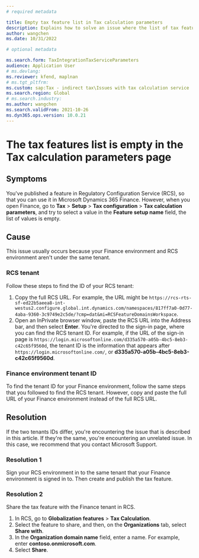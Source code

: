 ```yaml
---
# required metadata

title: Empty tax feature list in Tax calculation parameters
description: Explains how to solve an issue where the list of tax features on the Tax calculation parameters page is empty.
author: wangchen
ms.date: 10/31/2022

# optional metadata

ms.search.form: TaxIntegrationTaxServiceParameters
audience: Application User
# ms.devlang: 
ms.reviewer: kfend, maplnan
# ms.tgt_pltfrm: 
ms.custom: sap:Tax - indirect tax\Issues with tax calculation service
ms.search.region: Global
# ms.search.industry: 
ms.author: wangchen
ms.search.validFrom: 2021-10-26
ms.dyn365.ops.version: 10.0.21
---
```


# The tax features list is empty in the Tax calculation parameters page

## Symptoms

You've published a feature in Regulatory Configuration Service (RCS), so that you can use it in Microsoft Dynamics 365 Finance. However, when you open Finance, go to **Tax** \> **Setup** \> **Tax configuration** \> **Tax calculation parameters**, and try to select a value in the **Feature setup name** field, the list of values is empty.

## Cause

This issue usually occurs because your Finance environment and RCS environment aren't under the same tenant.

### RCS tenant

Follow these steps to find the ID of your RCS tenant:

1. Copy the full RCS URL. For example, the URL might be `https://rcs-rts-sf-ed22b5aeea8-int-westus2.configure.global.int.dynamics.com/namespaces/817ff7a0-0d77-4aba-9360-3c9749e2c5de/?cmp=dat&mi=RCSFeatureDomainsWorkspace`.
2. Open an InPrivate browser window, paste the RCS URL into the Address bar, and then select **Enter**. You're directed to the sign-in page, where you can find the RCS tenant ID. For example, if the URL of the sign-in page is `https://login.microsoftonline.com/d335a570-a05b-4bc5-8eb3-c42c65f9560d`, the tenant ID is the information that appears after `https://login.microsoftonline.com/`, or **d335a570-a05b-4bc5-8eb3-c42c65f9560d**.

### Finance environment tenant ID

To find the tenant ID for your Finance environment, follow the same steps that you followed to find the RCS tenant. However, copy and paste the full URL of your Finance environment instead of the full RCS URL.

## Resolution

If the two tenants IDs differ, you're encountering the issue that is described in this article. If they're the same, you're encountering an unrelated issue. In this case, we recommend that you contact Microsoft Support.

### Resolution 1

Sign your RCS environment in to the same tenant that your Finance environment is signed in to. Then create and publish the tax feature.

### Resolution 2

Share the tax feature with the Finance tenant in RCS.

1. In RCS, go to **Globalization features** \> **Tax Calculation**.
2. Select the feature to share, and then, on the **Organizations** tab, select **Share with**.
3. In the **Organization domain name** field, enter a name. For example, enter **contoso.onmicrosoft.com**.
4. Select **Share**.
